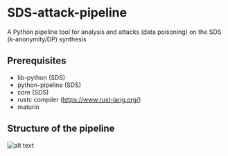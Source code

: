 # SDS-attack-pipeline
A Python pipeline tool for analysis and attacks (data poisoning) on the SDS (k-anonymity/DP) synthesis

## Prerequisites
- lib-python (SDS)
- python-pipeline (SDS)
- core (SDS)
- rustc compiler (https://www.rust-lang.org/)
- maturin

## Structure of the pipeline
![alt text](https://github.com/FxCosta/SDS-attack-pipeline/main/pipeline-diagram.png?raw=true)
